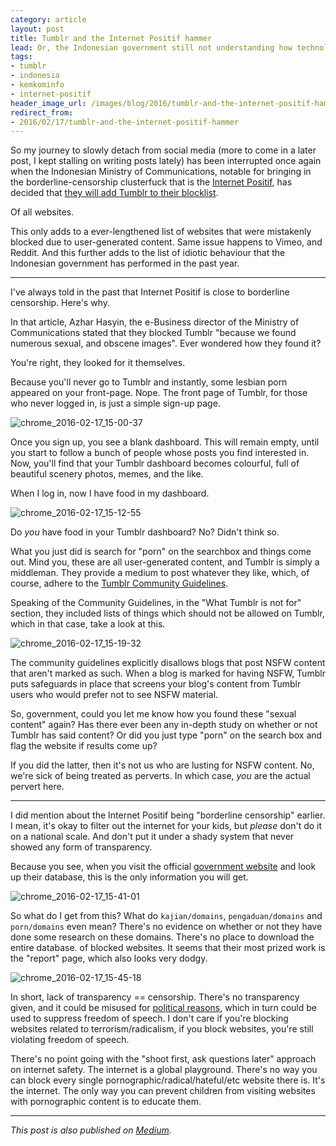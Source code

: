 ```yaml
---
category: article
layout: post
title: Tumblr and the Internet Positif hammer
lead: Or, the Indonesian government still not understanding how technology works.
tags:
- tumblr
- indonesia
- kemkominfo
- internet-positif
header_image_url: /images/blog/2016/tumblr-and-the-internet-positif-hammer/chrome_2016-02-17_15-00-37.png
redirect_from:
- 2016/02/17/tumblr-and-the-internet-positif-hammer
---
```


So my journey to slowly detach from social media (more to come in a later post, I kept stalling on writing posts lately) has been interrupted once again when the Indonesian Ministry of Communications, notable for bringing in the borderline-censorship clusterfuck that is the [Internet Positif](http://trustpositif.kominfo.go.id/), has decided that [they will add Tumblr to their blocklist](http://inet.detik.com/read/2016/02/17/131551/3144254/399/banyak-pornografi-tumblr-diblokir-kominfo).

Of all websites.

This only adds to a ever-lengthened list of websites that were mistakenly blocked due to user-generated content. Same issue happens to Vimeo, and Reddit. And this further adds to the list of idiotic behaviour that the Indonesian government has performed in the past year.

---

I've always told in the past that Internet Positif is close to borderline censorship. Here's why.

In that article, Azhar Hasyin, the e-Business director of the Ministry of Communications stated that they blocked Tumblr "because we found numerous sexual, and obscene images". Ever wondered how they found it?

You're right, they looked for it themselves.

Because you'll never go to Tumblr and instantly, some lesbian porn appeared on your front-page. Nope. The front page of Tumblr, for those who never logged in, is just a simple sign-up page.

![chrome_2016-02-17_15-00-37](/images/blog/2016/tumblr-and-the-internet-positif-hammer/chrome_2016-02-17_15-00-37.png)

Once you sign up, you see a blank dashboard. This will remain empty, until you start to follow a bunch of people whose posts you find interested in. Now, you'll find that your Tumblr dashboard becomes colourful, full of beautiful scenery photos, memes, and the like.

When I log in, now I have food in my dashboard.

![chrome_2016-02-17_15-12-55](/images/blog/2016/tumblr-and-the-internet-positif-hammer/chrome_2016-02-17_15-12-55.png)

Do *you* have food in your Tumblr dashboard? No? Didn't think so.

What you just did is search for "porn" on the searchbox and things come out. Mind you, these are all user-generated content, and Tumblr is simply a middleman. They provide a medium to post whatever they like, which, of course, adhere to the [Tumblr Community Guidelines](https://www.tumblr.com/policy/en/community).

Speaking of the Community Guidelines, in the "What Tumblr is not for" section, they included lists of things which should not be allowed on Tumblr, which in that case, take a look at this.

![chrome_2016-02-17_15-19-32](/images/blog/2016/tumblr-and-the-internet-positif-hammer/chrome_2016-02-17_15-19-32.png)

The community guidelines explicitly disallows blogs that post NSFW content that aren't marked as such. When a blog is marked for having NSFW, Tumblr puts safeguards in place that screens your blog's content from Tumblr users who would prefer not to see NSFW material.

So, government, could you let me know how you found these "sexual content" again? Has there ever been any in-depth study on whether or not Tumblr has said content? Or did you just type "porn" on the search box and flag the website if results come up?

If you did the latter, then it's not us who are lusting for NSFW content. No, we're sick of being treated as perverts. In which case, *you* are the actual pervert here.

---

I did mention about the Internet Positif being "borderline censorship" earlier. I mean, it's okay to filter out the internet for your kids, but *please* don't do it on a national scale. And don't put it under a shady system that never showed any form of transparency.

Because you see, when you visit the official [government website](http://trustpositif.kominfo.go.id/) and look up their database, this is the only information you will get.

![chrome_2016-02-17_15-41-01](/images/blog/2016/tumblr-and-the-internet-positif-hammer/chrome_2016-02-17_15-41-01.png)

So what do I get from this? What do `kajian/domains`, `pengaduan/domains` and `porn/domains` even mean? There's no evidence on whether or not they have done some research on these domains. There's no place to download the entire database. of blocked websites. It seems that their most prized work is the "report" page, which also looks very dodgy.

![chrome_2016-02-17_15-45-18](/images/blog/2016/tumblr-and-the-internet-positif-hammer/chrome_2016-02-17_15-45-18.png)

In short, lack of transparency == censorship. There's no transparency given, and it could be misused for [political reasons](http://tekno.kompas.com/read/2016/01/26/15345707/Kemenkominfo.Kembali.Blokir.24.Situs.Radikal), which in turn could be used to suppress freedom of speech. I don't care if you're blocking websites related to terrorism/radicalism, if you block websites, you're still violating freedom of speech.

There's no point going with the "shoot first, ask questions later" approach on internet safety. The internet is a global playground. There's no way you can block every single pornographic/radical/hateful/etc website there is. It's the internet. The only way you can prevent children from visiting websites with pornographic content is to educate them.

---

*This post is also published on [Medium](https://medium.com/@resir014/tumblr-and-the-internet-positif-hammer-8a2dd24eb8dc).*
